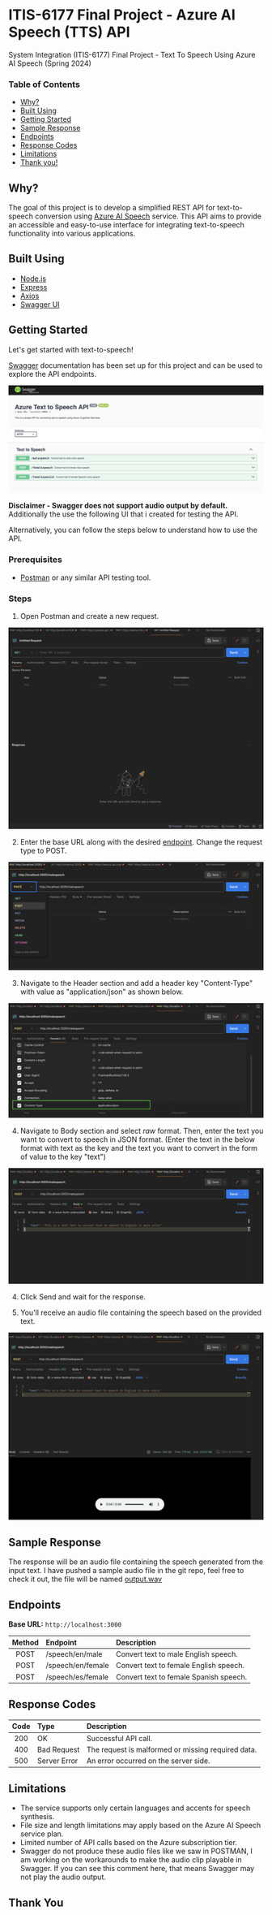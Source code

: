 # ITIS-6177 Final Project - Azure AI Speech (TTS) API

System Integration (ITIS-6177) Final Project - Text To Speech Using Azure AI Speech (Spring 2024)

### Table of Contents

- [Why?](#why)
- [Built Using](#built-using)
- [Getting Started](#getting-started)
- [Sample Response](#sample-response)
- [Endpoints](#endpoints)
- [Response Codes](#response-codes)
- [Limitations](#limitations)
- [Thank you!](#thank-you)

## Why?

The goal of this project is to develop a simplified REST API for text-to-speech conversion using [Azure AI Speech](https://azure.microsoft.com/en-us/services/cognitive-services/text-to-speech/) service. This API aims to provide an accessible and easy-to-use interface for integrating text-to-speech functionality into various applications.

## Built Using

- [Node.js](https://nodejs.org/en)
- [Express](https://expressjs.com/)
- [Axios](https://axios-http.com/)
- [Swagger UI](https://swagger.io/tools/swagger-ui/)

## Getting Started

Let's get started with text-to-speech!

[Swagger](http://localhost:3000/docs/) documentation has been set up for this project and can be used to explore the API endpoints.

![Swagger UI](images/image8.png)

**Disclaimer - Swagger does not support audio output by default.**
Additionally the use the following UI that i created for testing the API.

Alternatively, you can follow the steps below to understand how to use the API.

### Prerequisites

- [Postman](https://www.postman.com/) or any similar API testing tool.

### Steps

1. Open Postman and create a new request.

![Postman New Request](images/image-3.png)

2. Enter the base URL along with the desired [endpoint](#endpoints). Change the request type to POST.

![Postman Change Request Type](images/image-4.png)

3. Navigate to the Header section and add a header key "Content-Type" with value as "application/json" as shown below.

![Postman Add Header](images/image-6.png)

4. Navigate to Body section and select _raw_ format. Then, enter the text you want to convert to speech in JSON format. (Enter the text in the below format with text as the key and the text you want to convert in the form of value to the key "text")

![Postman Add Body in JSON](images/image-5.png)

4. Click Send and wait for the response.

5. You'll receive an audio file containing the speech based on the provided text.

![Output Audio Format](images/image-7.png)

## Sample Response

The response will be an audio file containing the speech generated from the input text.
I have pushed a sample audio file in the git repo, feel free to check it out, the file will be named [output.wav](https://github.com/yashwanthmn20/SI_6177_Final_Project_Azure_AI_Speech/blob/main/output.wav)

## Endpoints

**Base URL:** `http://localhost:3000`

| Method | Endpoint          | Description                            |
| :----: | :---------------- | :------------------------------------- |
|  POST  | /speech/en/male   | Convert text to male English speech.   |
|  POST  | /speech/en/female | Convert text to female English speech. |
|  POST  | /speech/es/female | Convert text to female Spanish speech. |

## Response Codes

| Code | Type         | Description                                        |
| :--: | :----------- | :------------------------------------------------- |
| 200  | OK           | Successful API call.                               |
| 400  | Bad Request  | The request is malformed or missing required data. |
| 500  | Server Error | An error occurred on the server side.              |

## Limitations

- The service supports only certain languages and accents for speech synthesis.
- File size and length limitations may apply based on the Azure AI Speech service plan.
- Limited number of API calls based on the Azure subscription tier.
- Swagger do not produce these audio files like we saw in POSTMAN, I am working on the workarounds to make the audio clip playable in Swagger. If you can see this comment here, that means Swagger may not play the audio output.

## Thank You
